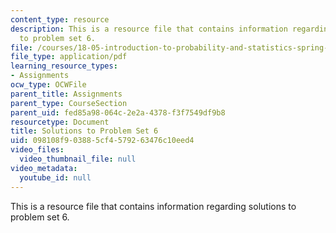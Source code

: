 ```yaml
---
content_type: resource
description: This is a resource file that contains information regarding solutions
  to problem set 6.
file: /courses/18-05-introduction-to-probability-and-statistics-spring-2014/098108f903885cf4579263476c10eed4_MIT18_05S14_ps6_solutions.pdf
file_type: application/pdf
learning_resource_types:
- Assignments
ocw_type: OCWFile
parent_title: Assignments
parent_type: CourseSection
parent_uid: fed85a98-064c-2e2a-4378-f3f7549df9b8
resourcetype: Document
title: Solutions to Problem Set 6
uid: 098108f9-0388-5cf4-5792-63476c10eed4
video_files:
  video_thumbnail_file: null
video_metadata:
  youtube_id: null
---
```

This is a resource file that contains information regarding solutions to problem set 6.

